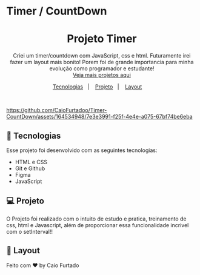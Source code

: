 # Timer / CountDown

<h1 align="center"> Projeto Timer</h1>

<p align="center">
Criei um timer/countdown com JavaScript, css e html. Futuramente irei fazer um layout mais bonito! Porem foi de grande importancia para minha evolução como programador e estudante!<br/>
<a href="https://github.com/CaioFurtadoo">Veja mais projetos aqui</a>
</p>

<p align="center">
  <a href="#-tecnologias">Tecnologias</a>&nbsp;&nbsp;&nbsp;|&nbsp;&nbsp;&nbsp;
  <a href="#-projeto">Projeto</a>&nbsp;&nbsp;&nbsp;|&nbsp;&nbsp;&nbsp;
  <a href="#-layout">Layout</a>&nbsp;&nbsp;&nbsp;&nbsp;&nbsp;&nbsp;
</p>

<br>

<p align="center">
  
https://github.com/CaioFurtadoo/Timer-CountDown/assets/164534948/7e3e3991-f25f-4e4e-a075-67bf74be6eba

</p>

## 🚀 Tecnologias

Esse projeto foi desenvolvido com as seguintes tecnologias:

-   HTML e CSS
-   Git e Github
-   Figma
-   JavaScript

## 💻 Projeto

O Projeto foi realizado com o intuito de estudo e pratica, treinamento de css, html e Javascript, além de proporcionar essa funcionalidade incrivel com o setInterval!!

## 🔖 Layout

Feito com ♥ by Caio Furtado
